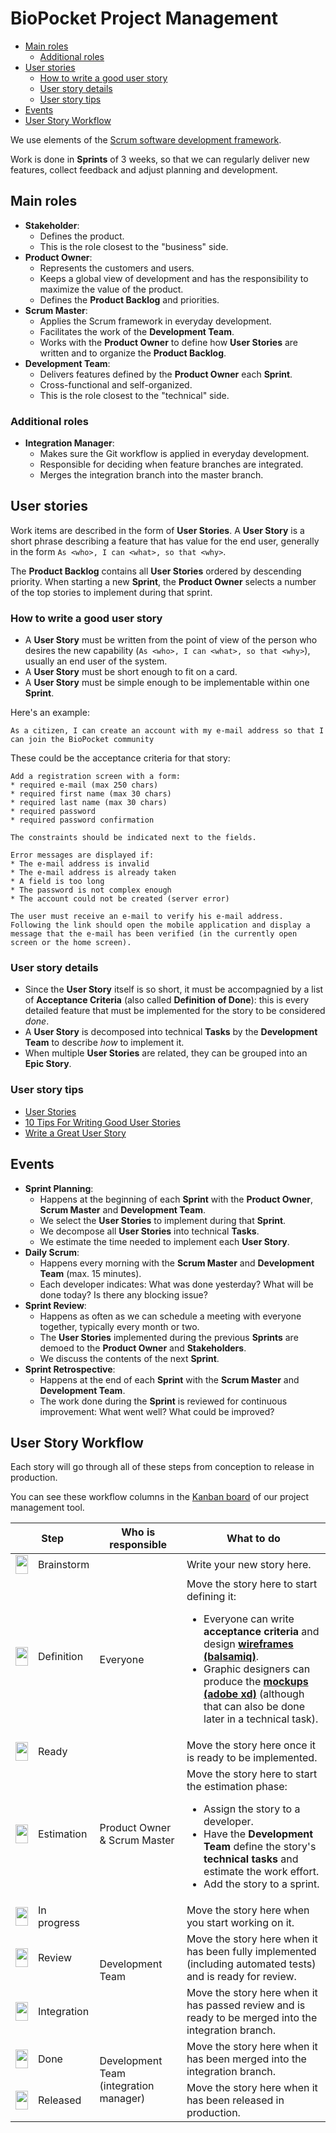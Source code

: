 # BioPocket Project Management

<!-- START doctoc generated TOC please keep comment here to allow auto update -->
<!-- DON'T EDIT THIS SECTION, INSTEAD RE-RUN doctoc TO UPDATE -->


- [Main roles](#main-roles)
  - [Additional roles](#additional-roles)
- [User stories](#user-stories)
  - [How to write a good user story](#how-to-write-a-good-user-story)
  - [User story details](#user-story-details)
  - [User story tips](#user-story-tips)
- [Events](#events)
- [User Story Workflow](#user-story-workflow)

<!-- END doctoc generated TOC please keep comment here to allow auto update -->

We use elements of the [Scrum software development framework](https://en.wikipedia.org/wiki/Scrum_(software_development)).

Work is done in **Sprints** of 3 weeks, so that we can regularly deliver new features, collect feedback and adjust planning and development.



## Main roles

* **Stakeholder**:
  * Defines the product.
  * This is the role closest to the "business" side.
* **Product Owner**:
  * Represents the customers and users.
  * Keeps a global view of development and has the responsibility to maximize the value of the product.
  * Defines the **Product Backlog** and priorities.
* **Scrum Master**:
  * Applies the Scrum framework in everyday development.
  * Facilitates the work of the **Development Team**.
  * Works with the **Product Owner** to define how **User Stories** are written and to organize the **Product Backlog**.
* **Development Team**:
  * Delivers features defined by the **Product Owner** each **Sprint**.
  * Cross-functional and self-organized.
  * This is the role closest to the "technical" side.

### Additional roles

* **Integration Manager**:
  * Makes sure the Git workflow is applied in everyday development.
  * Responsible for deciding when feature branches are integrated.
  * Merges the integration branch into the master branch.



## User stories

Work items are described in the form of **User Stories**.
A **User Story** is a short phrase describing a feature that has value for the end user, generally in the form `As <who>, I can <what>, so that <why>`.

The **Product Backlog** contains all **User Stories** ordered by descending priority.
When starting a new **Sprint**, the **Product Owner** selects a number of the top stories to implement during that sprint.

### How to write a good user story

* A **User Story** must be written from the point of view of the person who desires the new capability (`As <who>, I can <what>, so that <why>`), usually an end user of the system.
* A **User Story** must be short enough to fit on a card.
* A **User Story** must be simple enough to be implementable within one **Sprint**.

Here's an example:

```
As a citizen, I can create an account with my e-mail address so that I can join the BioPocket community
```

These could be the acceptance criteria for that story:

```
Add a registration screen with a form:
* required e-mail (max 250 chars)
* required first name (max 30 chars)
* required last name (max 30 chars)
* required password
* required password confirmation

The constraints should be indicated next to the fields.

Error messages are displayed if:
* The e-mail address is invalid
* The e-mail address is already taken
* A field is too long
* The password is not complex enough
* The account could not be created (server error)

The user must receive an e-mail to verify his e-mail address.
Following the link should open the mobile application and display a message that the e-mail has been verified (in the currently open screen or the home screen).
```

### User story details

* Since the **User Story** itself is so short, it must be accompagnied by a list of **Acceptance Criteria** (also called **Definition of Done**):
  this is every detailed feature that must be implemented for the story to be considered *done*.
* A **User Story** is decomposed into technical **Tasks** by the **Development Team** to describe *how* to implement it.
* When multiple **User Stories** are related, they can be grouped into an **Epic Story**.

### User story tips

* [User Stories](https://www.mountaingoatsoftware.com/agile/user-stories)
* [10 Tips For Writing Good User Stories](http://www.romanpichler.com/blog/10-tips-writing-good-user-stories/)
* [Write a Great User Story](https://help.rallydev.com/writing-great-user-story)



## Events

* **Sprint Planning**:
  * Happens at the beginning of each **Sprint** with the **Product Owner**, **Scrum Master** and **Development Team**.
  * We select the **User Stories** to implement during that **Sprint**.
  * We decompose all **User Stories** into technical **Tasks**.
  * We estimate the time needed to implement each **User Story**.
* **Daily Scrum**:
  * Happens every morning with the **Scrum Master** and **Development Team** (max. 15 minutes).
  * Each developer indicates: What was done yesterday? What will be done today? Is there any blocking issue?
* **Sprint Review**:
  * Happens as often as we can schedule a meeting with everyone together, typically every month or two.
  * The **User Stories** implemented during the previous **Sprints** are demoed to the **Product Owner** and **Stakeholders**.
  * We discuss the contents of the next **Sprint**.
* **Sprint Retrospective**:
  * Happens at the end of each **Sprint** with the **Scrum Master** and **Development Team**.
  * The work done during the **Sprint** is reviewed for continuous improvement: What went well? What could be improved?



## User Story Workflow

Each story will go through all of these steps from conception to release in production.

You can see these workflow columns in the [Kanban board][kanban] of our project management tool.

<table>
  <thead>
    <tr>
      <th colspan=2>Step</th>
      <th>Who is responsible</th>
      <th>What to do</th>
    </tr>
  </thead>
  <tbody>
    <tr>
      <td><img width="20" height="30" src="https://via.placeholder.com/20x30/999999?text=+" /></td>
      <td>Brainstorm</td>
      <td rowspan=3>Everyone</td>
      <td>Write your new story here.</td>
    </tr>
    <tr>
      <td><img width="20" height="30" src="https://via.placeholder.com/20x30/a40000?text=+" /></td>
      <td>Definition</td>
      <td>
        Move the story here to start defining it:
        <ul>
          <li>Everyone can write <strong>acceptance criteria</strong> and design <a href="https://comem.mybalsamiq.com/projects/biopocket/grid"><strong>wireframes (balsamiq)</strong></a>.</li>
          <li>Graphic designers can produce the <a href="https://xd.adobe.com/view/c3917f9c-2a66-4f0a-a5f6-e2c1f424079b/"><strong>mockups (adobe xd)</strong></a> (although that can also be done later in a technical task).</li>
        </ul>
      </td>
    </tr>
    <tr>
      <td><img width="20" height="30" src="https://via.placeholder.com/20x30/4e9a06?text=+" /></td>
      <td>Ready</td>
      <td>Move the story here once it is ready to be implemented.</td>
    </tr>
    <tr>
      <td><img width="20" height="30" src="https://via.placeholder.com/20x30/ad7fa8?text=+" /></td>
      <td>Estimation</td>
      <td>Product Owner & Scrum Master</td>
      <td>
        Move the story here to start the estimation phase:
        <ul>
          <li>Assign the story to a developer.</li>
          <li>Have the <strong>Development Team</strong> define the story's <strong>technical tasks</strong> and estimate the work effort.</li>
          <li>Add the story to a sprint.</li>
        </ul>
      </td>
    </tr>
    <tr>
      <td><img width="20" height="30" src="https://via.placeholder.com/20x30/ff9900?text=+" /></td>
      <td>In progress</td>
      <td rowspan=3>Development Team</td>
      <td>Move the story here when you start working on it.</td>
    </tr>
    <tr>
      <td><img width="20" height="30" src="https://via.placeholder.com/20x30/edd400?text=+" /></td>
      <td>Review</td>
      <td>Move the story here when it has been fully implemented (including automated tests) and is ready for review.</td>
    </tr>
    <tr>
      <td><img width="20" height="30" src="https://via.placeholder.com/20x30/729fcf?text=+" /></td>
      <td>Integration</td>
      <td>Move the story here when it has passed review and is ready to be merged into the integration branch.</td>
    </tr>
    <tr>
      <td><img width="20" height="30" src="https://via.placeholder.com/20x30/73d216?text=+" /></td>
      <td>Done</td>
      <td rowspan=2>Development Team (integration manager)</td>
      <td>Move the story here when it has been merged into the integration branch.</td>
    </tr>
    <tr>
      <td><img width="20" height="30" src="https://via.placeholder.com/20x30/5c3566?text=+" /></td>
      <td>Released</td>
      <td>Move the story here when it has been released in production.</td>
    </tr>
  </tbody>
</table>



[kanban]: https://tree.taiga.io/project/mei-biopocket/kanban
